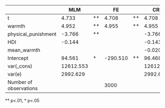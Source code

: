 |                        | MLM       |    | FE       |    | CRE       |    |
|------------------------|-----------|----|----------|----|-----------|----|
| t                      | 4.733     | ** | 4.708    | ** | 4.708     | ** |
| warmth                 | 4.952     | ** | 4.955    | ** | 4.955     | ** |
| physical_punishment    | -3.766    | ** |          |    | -3.766    | ** |
| HDI                    | -0.144    |    |          |    | -0.143    |    |
| mean_warmth            |           |    |          |    | -0.020    |    |
| Intercept              | 94.561    | *  | -290.510 | ** | 96.468    |    |
| var(_cons)             | 12612.553 |    |          |    | 12612.513 |    |
| var(e)                 | 2992.629  |    |          |    | 2992.628  |    |
| Number of observations |           |    | 3000     |    |           |    |
** p<.01, * p<.05
